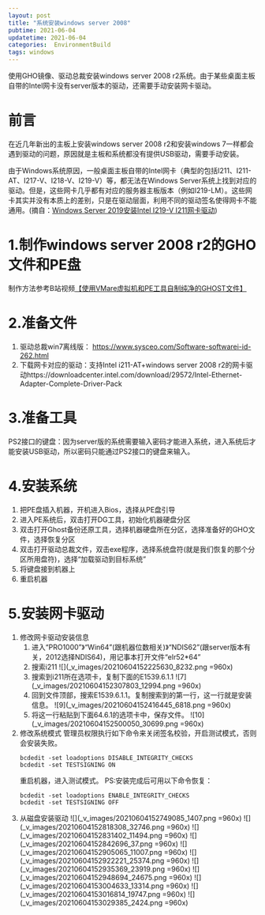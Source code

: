 ```yaml
---
layout: post
title: "系统安装windows server 2008"
pubtime: 2021-06-04
updatetime: 2021-06-04
categories:  EnvironmentBuild
tags: windows
---
```


使用GHO镜像、驱动总裁安装windows server 2008 r2系统。由于某些桌面主板自带的Intel网卡没有server版本的驱动，还需要手动安装网卡驱动。

# 前言

在近几年新出的主板上安装windows server 2008 r2和安装windows 7一样都会遇到驱动的问题，原因就是主板和系统都没有提供USB驱动，需要手动安装。

由于Windows系统原因，一般桌面主板自带的Intel网卡（典型的包括I211、I211-AT、I217-V、I218-V、I219-V）等，都无法在Windows Server系统上找到对应的驱动。但是，这些网卡几乎都有对应的服务器主板版本（例如I219-LM）。这些网卡其实并没有本质上的差别，只是在驱动层面，利用不同的驱动签名使得网卡不能通用。(摘自：[Windows Server 2019安装Intel I219-V I211网卡驱动](https://blog.csdn.net/bobytomm/article/details/103582264))

# 1.制作windows server 2008 r2的GHO文件和PE盘

制作方法参考B站视频[【使用VMare虚拟机和PE工具自制纯净的GHOST文件】](https://www.bilibili.com/video/BV1Mf4y1a7Nq/)

# 2.准备文件

1. 驱动总裁win7离线版： https://www.sysceo.com/Software-softwarei-id-262.html
2. 下载网卡对应的驱动：支持Intel i211-AT+windows server 2008 r2的网卡驱动https://downloadcenter.intel.com/download/29572/Intel-Ethernet-Adapter-Complete-Driver-Pack

# 3.准备工具

PS2接口的键盘：因为server版的系统需要输入密码才能进入系统，进入系统后才能安装USB驱动，所以密码只能通过PS2接口的键盘来输入。

# 4.安装系统

1. 把PE盘插入机器，开机进入Bios，选择从PE盘引导
2. 进入PE系统后，双击打开DG工具，初始化机器硬盘分区
3. 双击打开Ghost备份还原工具，选择机器硬盘所在分区，选择准备好的GHO文件，选择恢复分区
4. 双击打开驱动总裁文件，双击exe程序，选择系统盘符(就是我们恢复的那个分区所用盘符)，选择“加载驱动到目标系统”
5. 将键盘接到机器上
6. 重启机器

# 5.安装网卡驱动

1. 修改网卡驱动安装信息
    1. 进入“PRO1000”》“Win64”(跟机器位数相关)》“NDIS62”(跟server版本有关，2012选择NDIS64)，用记事本打开文件“elr52*64”
    2. 搜索i211
    ![](_v_images/20210604152225630_8232.png =960x)
    3. 搜索到i211所在选项卡，复制下面的E1539.6.1.1
    ![7](_v_images/20210604152307803_12994.png =960x)
    4. 回到文件顶部，搜索E1539.6.1.1。复制搜索到的第一行，这一行就是安装信息。
    ![9](_v_images/20210604152416445_6818.png =960x)
    5. 将这一行粘贴到下面64.6.1的选项卡中，保存文件。
    ![10](_v_images/20210604152500050_30699.png =960x)
2. 修改系统模式
    管理员权限执行如下命令来关闭签名校验，开启测试模式，否则会安装失败。
    ```
    bcdedit -set loadoptions DISABLE_INTEGRITY_CHECKS
    bcdedit -set TESTSIGNING ON
    ```
    重启机器，进入测试模式。
    PS:安装完成后可用以下命令恢复：
    ```
    bcdedit -set loadoptions ENABLE_INTEGRITY_CHECKS
    bcdedit -set TESTSIGNING OFF
    ```
3. 从磁盘安装驱动
    ![](_v_images/20210604152749085_1407.png =960x)
    ![](_v_images/20210604152818308_32746.png =960x)
    ![](_v_images/20210604152831402_11494.png =960x)
    ![](_v_images/20210604152842696_37.png =960x)
    ![](_v_images/20210604152905065_11007.png =960x)
    ![](_v_images/20210604152922221_25374.png =960x)
    ![](_v_images/20210604152935369_23919.png =960x)
    ![](_v_images/20210604152948694_24675.png =960x)
    ![](_v_images/20210604153004633_13314.png =960x)
    ![](_v_images/20210604153016814_19747.png =960x)
    ![](_v_images/20210604153029385_2424.png =960x)